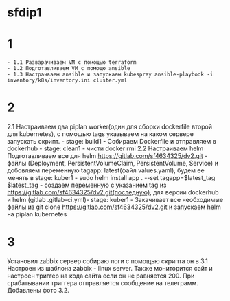 # sfdip1
# 1
    - 1.1 Разварачиваем VM с помощью terraform
    - 1.2 Подготавливаем VM с помощю ansible
    - 1.3 Настраиваем ansible и запускаем kubespray ansible-playbook -i inventory/k8s/inventory.ini cluster.yml

# 2
2.1 Настраиваем два piplan worker(один для сборки dockerfile второй для kubernetes), с помощью tags указываем на каком сервере запускать скрипт. 
    - stage: build1 - Cобираем Dockerfile и отправляем в dockerhub
    - stage: clean1 - чисти docker rmi
2.2 Настраиваем helm
  Подготавливаем все для helm https://gitlab.com/sf4634325/dv2.git - файлы (Deployment, PersistentVolumeClaim, PersistentVolume, Service)
  и добовляем переменную tagapp: latest(файл values.yaml), будем ее менять в stage: kuber1 - sudo helm install app . --set tagapp=$latest_tag
  $latest_tag - создаем переменную с указанием tag из https://gitlab.com/sf4634325/dv2.git(последную), для версии dockerhub и helm
(gitlab .gitlab-ci.yml)- stage: kuber1 - Закачивает все необходимые файлы из git clone https://gitlab.com/sf4634325/dv2.git и запускаем helm на piplan kubernetes

# 3
Установил zabbix сервер собираю логи с помощью скрипта он в 3.1
Настроен из шаблона zabbix - linux server. Также мониторится сайт и настроен триггер на кода сайта если он не равняется 200. При срабатывании триггера отправляется сообщение на телеграмм. Добавлены фото 3.2.


